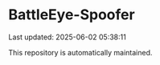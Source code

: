 # BattleEye-Spoofer

Last updated: 2025-06-02 05:38:11

This repository is automatically maintained.
